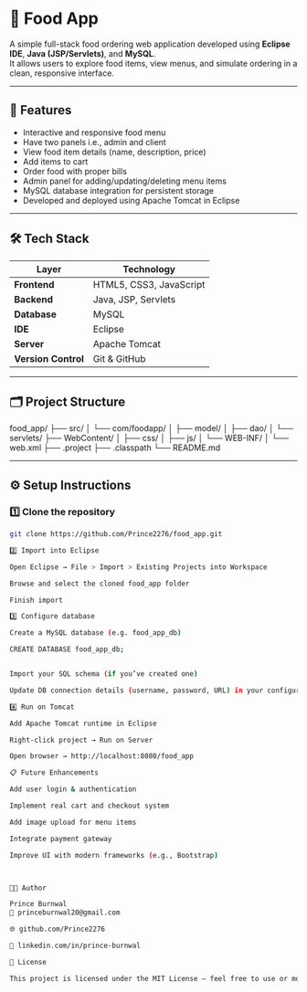 # 🍴 Food App

A simple full-stack food ordering web application developed using **Eclipse IDE**, **Java (JSP/Servlets)**, and **MySQL**.  
It allows users to explore food items, view menus, and simulate ordering in a clean, responsive interface.

---

## 🚀 Features

- Interactive and responsive food menu
- Have two panels i.e., admin and client
- View food item details (name, description, price)
- Add items to cart 
- Order food with proper bills 
- Admin panel for adding/updating/deleting menu items  
- MySQL database integration for persistent storage  
- Developed and deployed using Apache Tomcat in Eclipse  

---

## 🛠️ Tech Stack

| Layer | Technology |
|-------|-------------|
| **Frontend** | HTML5, CSS3, JavaScript |
| **Backend** | Java, JSP, Servlets |
| **Database** | MySQL |
| **IDE** | Eclipse |
| **Server** | Apache Tomcat |
| **Version Control** | Git & GitHub |

---

## 🗂️ Project Structure

food_app/
├── src/
│ └── com/foodapp/
│ ├── model/
│ ├── dao/
│ └── servlets/
├── WebContent/
│ ├── css/
│ ├── js/
│ └── WEB-INF/
│ └── web.xml
├── .project
├── .classpath
└── README.md

---

## ⚙️ Setup Instructions

### 1️⃣ Clone the repository
```bash
git clone https://github.com/Prince2276/food_app.git

2️⃣ Import into Eclipse

Open Eclipse → File > Import > Existing Projects into Workspace

Browse and select the cloned food_app folder

Finish import

3️⃣ Configure database

Create a MySQL database (e.g. food_app_db)

CREATE DATABASE food_app_db;


Import your SQL schema (if you’ve created one)

Update DB connection details (username, password, URL) in your configuration or DAO file

4️⃣ Run on Tomcat

Add Apache Tomcat runtime in Eclipse

Right-click project → Run on Server

Open browser → http://localhost:8080/food_app

📋 Future Enhancements

Add user login & authentication

Implement real cart and checkout system

Add image upload for menu items

Integrate payment gateway

Improve UI with modern frameworks (e.g., Bootstrap)



👨‍💻 Author

Prince Burnwal
📧 princeburnwal20@gmail.com

🌐 github.com/Prince2276

💼 linkedin.com/in/prince-burnwal

🪪 License

This project is licensed under the MIT License — feel free to use or modify it for learning purposes.
